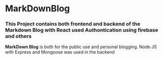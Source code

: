 # MarkDownBlog
### This Project contains both frontend and backend of the Markdown Blog with React used Authontication using firebase and others
**MarkDown Blog** is both for the public use and personal blogging.
Node JS with Express and Mongoose was used in  the backend
